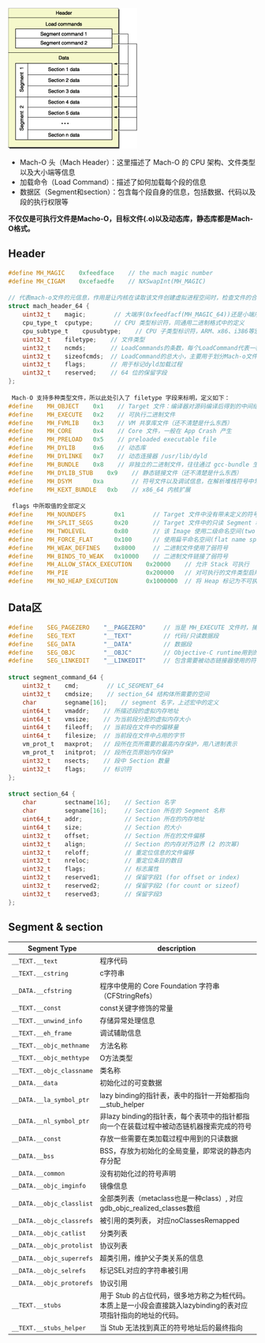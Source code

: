 
![mach-o.jpg](https://github.com/NSSONGMENG/wiki/blob/master/images/mach-o.jpg)

* Mach-O 头（Mach Header）：这里描述了 Mach-O 的 CPU 架构、文件类型以及大小端等信息
* 加载命令（Load Command）：描述了如何加载每个段的信息
* 数据区（Segment和section）：包含每个段自身的信息，包括数据、代码以及段的执行权限等

**不仅仅是可执行文件是Macho-O，目标文件(.o)以及动态库，静态库都是Mach-O格式。**


## Header

```C
#define MH_MAGIC    0xfeedface    // the mach magic number
#define MH_CIGAM    0xcefaedfe    // NXSwapInt(MH_MAGIC)

// 代表mach-o文件的元信息，作用是让内核在读取该文件创建虚拟进程空间时，检查文件的合法性，以及当前硬件特性是否支持程序的运行
struct mach_header_64 {
    uint32_t    magic;        // 大端序(0xfeedfacf(MH_MAGIC_64))还是小端序(0xcffaedfe(MH_CIGAM_64))，iOS上是小端序
    cpu_type_t  cputype;      // CPU 类型标识符，同通用二进制格式中的定义
    cpu_subtype_t    cpusubtype;    // CPU 子类型标识符，ARM、x86、i386等宏定义划分
    uint32_t    filetype;    // 文件类型
    uint32_t    ncmds;       // LoadCommands的条数，每个LoadCommand代表一种Segment的加载方式
    uint32_t    sizeofcmds;  // LoadCommand的总大小，主要用于划分Mach-o文件的区域
    uint32_t    flags;       // 用于标记dyld加载过程
    uint32_t    reserved;    // 64 位的保留字段
};

 Mach-O 支持多种类型文件，所以此处引入了 filetype 字段来标明，定义如下：
#define    MH_OBJECT    0x1    // Target 文件：编译器对源码编译后得到的中间结果
#define    MH_EXECUTE   0x2    // 可执行二进制文件
#define    MH_FVMLIB    0x3    // VM 共享库文件（还不清楚是什么东西）
#define    MH_CORE      0x4    // Core 文件，一般在 App Crash 产生
#define    MH_PRELOAD   0x5    // preloaded executable file
#define    MH_DYLIB     0x6    // 动态库
#define    MH_DYLINKE   0x7    // 动态连接器 /usr/lib/dyld
#define    MH_BUNDLE    0x8    // 非独立的二进制文件，往往通过 gcc-bundle 生成
#define    MH_DYLIB_STUB    0x9    // 静态链接文件（还不清楚是什么东西）
#define    MH_DSYM      0xa        // 符号文件以及调试信息，在解析堆栈符号中常用
#define    MH_KEXT_BUNDLE   0xb    // x86_64 内核扩展

 flags 中所取值的全部定义
#define    MH_NOUNDEFS        0x1        // Target 文件中没有带未定义的符号，常为静态二进制文件
#define    MH_SPLIT_SEGS      0x20       // Target 文件中的只读 Segment 和可读写 Segment 分开  
#define    MH_TWOLEVEL        0x80       // 该 Image 使用二级命名空间(two name space binding)绑定方案
#define    MH_FORCE_FLAT      0x100      // 使用扁平命名空间(flat name space binding)绑定（与 MH_TWOLEVEL 互斥）
#define    MH_WEAK_DEFINES    0x8000     // 二进制文件使用了弱符号
#define    MH_BINDS_TO_WEAK   0x10000    // 二进制文件链接了弱符号
#define    MH_ALLOW_STACK_EXECUTION    0x20000    // 允许 Stack 可执行
#define    MH_PIE                      0x200000   // 对可执行的文件类型启用地址空间 layout 随机化
#define    MH_NO_HEAP_EXECUTION        0x1000000  // 将 Heap 标记为不可执行，可防止 heap spray 攻击
```


## Data区
```C
#define    SEG_PAGEZERO    "__PAGEZERO"     // 当是 MH_EXECUTE 文件时，捕获到空指针
#define    SEG_TEXT        "__TEXT"         // 代码/只读数据段
#define    SEG_DATA        "__DATA"         // 数据段
#define    SEG_OBJC        "__OBJC"         // Objective-C runtime用到的一些数据
#define    SEG_LINKEDIT    "__LINKEDIT"     // 包含需要被动态链接器使用的符号表、字符串表、重定位表等

struct segment_command_64 {
    uint32_t    cmd;        // LC_SEGMENT_64
    uint32_t    cmdsize;    // section_64 结构体所需要的空间
    char        segname[16];    // segment 名字，上述宏中的定义
    uint64_t    vmaddr;    // 所描述段的虚拟内存地址
    uint64_t    vmsize;    // 为当前段分配的虚拟内存大小
    uint64_t    fileoff;   // 当前段在文件中的偏移量
    uint64_t    filesize;  // 当前段在文件中占用的字节     
    vm_prot_t   maxprot;   // 段所在页所需要的最高内存保护，用八进制表示
    vm_prot_t   initprot;  // 段所在页原始内存保护
    uint32_t    nsects;    // 段中 Section 数量
    uint32_t    flags;     // 标识符
};

struct section_64 {
    char        sectname[16];    // Section 名字
    char        segname[16];     // Section 所在的 Segment 名称
    uint64_t    addr;            // Section 所在的内存地址
    uint64_t    size;            // Section 的大小
    uint32_t    offset;          // Section 所在的文件偏移
    uint32_t    align;           // Section 的内存对齐边界 (2 的次幂)
    uint32_t    reloff;          // 重定位信息的文件偏移
    uint32_t    nreloc;          // 重定位条目的数目
    uint32_t    flags;           // 标志属性
    uint32_t    reserved1;       // 保留字段1 (for offset or index)
    uint32_t    reserved2;       // 保留字段2 (for count or sizeof)
    uint32_t    reserved3;       // 保留字段3
};
```

## Segment & section
Segment Type | description
---- | ---- |
`__TEXT.__text` | 程序代码
`__TEXT.__cstring` | c字符串
`__DATA.__cfstring` | 程序中使用的 Core Foundation 字符串（CFStringRefs）
`__TEXT.__const` | const关键字修饰的常量
`__TEXT.__unwind_info` | 存储异常处理信息
`__TEXT.__eh_frame` | 调试辅助信息
`__TEXT.__objc_methname` | 方法名称
`__TEXT.__objc_methtype` | O方法类型
`__TEXT.__objc_classname` | 类名称
`__DATA.__data` | 初始化过的可变数据
`__DATA.__la_symbol_ptr` | lazy binding的指针表，表中的指针一开始都指向__stub_helper
`__DATA.__nl_symbol_ptr` | 非lazy binding的指针表，每个表项中的指针都指向一个在装载过程中被动态链机器搜索完成的符号
`__DATA.__const` | 存放一些需要在类加载过程中用到的只读数据
`__DATA.__bss` | BSS，存放为初始化的全局变量，即常说的静态内存分配
`__DATA.__common` | 没有初始化过的符号声明
`__DATA.__objc_imginfo` | 镜像信息
`__DATA.__objc_classlist` | 全部类列表（metaclass也是一种class）, 对应gdb_objc_realized_classes数组
`__DATA.__objc_classrefs` | 被引用的类列表， 对应noClassesRemapped
`__DATA.__objc_catlist` | 分类列表
`__DATA.__objc_protolist` | 协议列表
`__DATA.__objc_superrefs` | 超类引用，维护父子类关系的信息
`__DATA.__objc_selrefs` | 标记SEL对应的字符串被引用
`__DATA.__objc_protorefs` | 协议引用
`__TEXT.__stubs` | 用于 Stub 的占位代码，很多地方称之为桩代码。本质上是一小段会直接跳入lazybinding的表对应项指针指向的地址的代码。
`__TEXT.__stubs_helper` | 当 Stub 无法找到真正的符号地址后的最终指向
